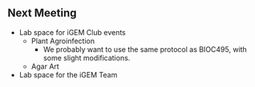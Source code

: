 ## Next Meeting
- Lab space for iGEM Club events
	- Plant Agroinfection
		- We probably want to use the same protocol as BIOC495, with some slight modifications.
	- Agar Art
- Lab space for the iGEM Team